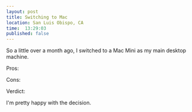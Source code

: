 ```yaml
---
layout: post
title: Switching to Mac
location: San Luis Obispo, CA
time:  13:29:03
published: false
---
```


So a little over a month ago, I switched to a Mac Mini as my main desktop machine.

Pros:

Cons:

Verdict:

I'm pretty happy with the decision.
